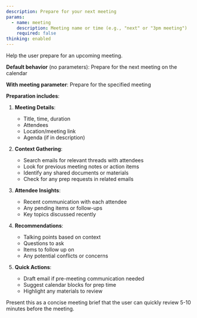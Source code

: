 ```yaml
---
description: Prepare for your next meeting
params:
  - name: meeting
    description: Meeting name or time (e.g., "next" or "3pm meeting")
    required: false
thinking: enabled
---
```


Help the user prepare for an upcoming meeting.

**Default behavior** (no parameters): Prepare for the next meeting on the calendar

**With meeting parameter**: Prepare for the specified meeting

**Preparation includes**:

1. **Meeting Details**:
   - Title, time, duration
   - Attendees
   - Location/meeting link
   - Agenda (if in description)

2. **Context Gathering**:
   - Search emails for relevant threads with attendees
   - Look for previous meeting notes or action items
   - Identify any shared documents or materials
   - Check for any prep requests in related emails

3. **Attendee Insights**:
   - Recent communication with each attendee
   - Any pending items or follow-ups
   - Key topics discussed recently

4. **Recommendations**:
   - Talking points based on context
   - Questions to ask
   - Items to follow up on
   - Any potential conflicts or concerns

5. **Quick Actions**:
   - Draft email if pre-meeting communication needed
   - Suggest calendar blocks for prep time
   - Highlight any materials to review

Present this as a concise meeting brief that the user can quickly review 5-10 minutes before the meeting.
